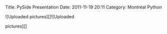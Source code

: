 Title: PySide Presentation
Date: 2011-11-19 20:11
Category: Montréal Python

<!--:en-->![Uploaded pictures][]<!--:--><!--:fr-->![Uploaded
pictures][]<!--:-->

  [Uploaded pictures]: http://montrealpython.org/wp-content/uploads/2011/11/317530_244949208902255_100001615348251_724351_1993358547_n.jpg
